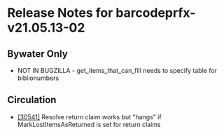 
# Release Notes for barcodeprfx-v21.05.13-02

## Bywater Only

- NOT IN BUGZILLA - get_items_that_can_fill needs to specify table for biblionumbers

## Circulation

- [[30541]](http://bugs.koha-community.org/bugzilla3/show_bug.cgi?id=30541) Resolve return claim works but "hangs" if MarkLostItemsAsReturned is set for return claims


